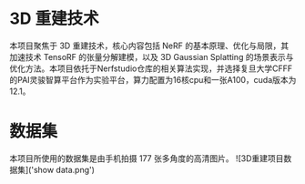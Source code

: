 # 3D 重建技术
本项目聚焦于 3D 重建技术，核心内容包括 NeRF 的基本原理、优化与局限，其加速技术 TensoRF 的张量分解建模，以及 3D Gaussian Splatting 的场景表示与优化方法。本项目依托于Nerfstudio仓库的相关算法实现，并选择复旦大学CFFF的PAI灵骏智算平台作为实验平台，算力配置为16核cpu和一张A100，cuda版本为12.1。
# 数据集
本项目所使用的数据集是由手机拍摄 177 张多角度的高清图片。
![3D重建项目数据集]('show data.png')
